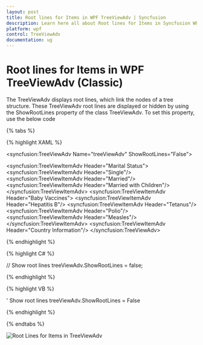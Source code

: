 ```yaml
---
layout: post
title: Root lines for Items in WPF TreeViewAdv | Syncfusion
description: Learn here all about Root lines for Items in Syncfusion WPF TreeViewAdv (Classic) control, its elements and more details.
platform: wpf
control: TreeViewAdv
documentation: ug
---
```

# Root lines for Items in WPF TreeViewAdv (Classic)

The TreeViewAdv displays root lines, which link the nodes of a tree structure. These TreeViewAdv root lines are displayed or hidden by using the ShowRootLines property of the class TreeViewAdv. To set this property, use the below code

{% tabs %}

{% highlight XAML %}

<!-- Adding TreeViewAdv With show root lines -->
<syncfusion:TreeViewAdv Name="treeViewAdv" ShowRootLines="False">
<!-- Adding TreeViewItemAdv -->
<syncfusion:TreeViewItemAdv Header="Marital Status">
<syncfusion:TreeViewItemAdv Header="Single"/>
<syncfusion:TreeViewItemAdv Header="Married"/>
<syncfusion:TreeViewItemAdv Header="Married with Children"/>
</syncfusion:TreeViewItemAdv>
<syncfusion:TreeViewItemAdv Header="Baby Vaccines">
<syncfusion:TreeViewItemAdv Header="Hepatitis B"/>
<syncfusion:TreeViewItemAdv Header="Tetanus"/>
<syncfusion:TreeViewItemAdv Header="Polio"/>
<syncfusion:TreeViewItemAdv Header="Measles"/>
</syncfusion:TreeViewItemAdv>
<syncfusion:TreeViewItemAdv Header="Country Information"/>
</syncfusion:TreeViewAdv>

{% endhighlight %}

{% highlight C# %}

// Show root lines
treeViewAdv.ShowRootLines = false;

{% endhighlight %}

{% highlight VB %}

' Show root lines
treeViewAdv.ShowRootLines = False

{% endhighlight %}

{% endtabs %} 

![Root Lines for Items in TreeViewAdv](Root_lines_for_items_in_treeviewadv_images/Root_lines_for_items_in_treeviewadv_img1.jpeg)
